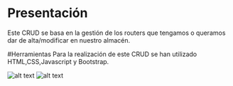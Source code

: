 # Presentación
Este CRUD se basa en la gestión de los routers que tengamos o queramos dar de alta/modificar en nuestro almacén.

#Herramientas
Para la realización de este CRUD se han utilizado HTML,CSS,Javascript y Bootstrap.


![alt text](https://github.com/LucasLob/Proyecto-Crud/blob/master/imagenes/Selecci%C3%B3n_014.png)
![alt text](https://github.com/LucasLob/Proyecto-Crud/blob/master/imagenes/Selecci%C3%B3n_015.png?raw=true)
